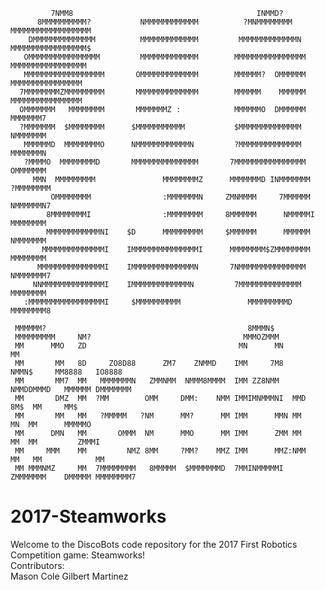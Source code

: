 
                                                                                                    
             7NMM8                                         INMMD?                                   
          8MMMMMMMMMM?           NMMMMMMMMMMMM          ?MNMMMMMMMM         MMMMMMMMMMMMMMMMMM      
        DMMMMMMMMMMMMMM          MMMMMMMMMMMMM         MMMMMMMMMMMMMN       MMMMMMMMMMMMMMMMM$      
       OMMMMMMMMMMMMMMMM         MMMMMMMMMMMMM        MMMMMMMMMMMMMMMM      MMMMMMMMMMMMMMMMM       
       MMMMMMMMMMMMMMMMMM       OMMMMMMMMMMMMM        MMMMMM?  OMMMMMM      MMMMMMMMMMMMMMMM        
      7MMMMMMMMZMMMMMMMMM       MMMMMMMMMMMMMM        MMMMMM    MMMMMM      MMMMMMMMMMMMMMMM        
      OMMMMMMM   MMMMMMMM       MMMMMMMZ :            MMMMMMO  DMMMMMM              MMMMMMM7        
      ?MMMMMMM  $MMMMMMMM      $MMMMMMMMMMM           $MMMMMMMMMMMMMM              NMMMMMMM         
       MMMMMMD  MMMMMMMMO      NMMMMMMMMMMMMN         ?MMMMMMMMMMMMMM              MMMMMMMN         
       ?MMMMO  MMMMMMMMD       MMMMMMMMMMMMMMM       7MMMMMMMMMMMMMMMM            OMMMMMMM          
         MMN  MMMMMMMMM               MMMMMMMMZ      MMMMMMMD INMMMMMMM          ?MMMMMMMM          
             OMMMMMMMM                :MMMMMMMN     ZMNMMMM     7MMMMMM          NMMMMMMN7          
            8MMMMMMMMI                :MMMMMMMM     8MMMMMM      NMMMMMI         MMMMMMMM           
            MMMMMMMMMMMMNI    $D      MMMMMMMMM     $MMMMMM      MMMMMM         NMMMMMMM            
           MMMMMMMMMMMMMMI    IMMMMMMMMMMMMMMMI      MMMMMMMM$ZMMMMMMMM         MMMMMMMM            
          MMMMMMMMMMMMMMMI    IMMMMMMMMMMMMMMN       7NMMMMMMMMMMMMMMM         NMMMMMMM7            
         NNMMMMMMMMMMMMMMI    IMMMMMMMMMMMMMN         7MMMMMMMMMMMMMM          MMMMMMMM             
       :MMMMMMMMMMMMMMMMMI     $MMMMMMMMMM               MMMMMMMMMD           MMMMMMMM8             
                                                                                                    
     MMMMMM?                                             8MMMN$                                     
     MMMMMMMMM     NM?                                  MMMOZMMM                                    
     MM      MMO   ZD                                  MN      MN               MM                  
     MM       MM   8D     ZO8D88      ZM7    ZNMMD    IMM     7M8     NMMN$     MM8888   IO8888     
     MM       MM7  MM   MMMMMMMN   ZMMNMM  NMMM8MMMM  IMM ZZ8NMM    NMMDDMMMD   MMMMMM DMMMMMMM     
     MM       DMZ  MM  ?MM        OMM     DMM:    NMM IMMIMNMMMNI  MMD     8M$  MM     MM$          
     MM       MM   MM   ?MMMMM   ?NM      MM?      MM IMM      MMN MM       MN  MM      MMMMMO      
     MM      DMN   MM       OMMM  NM      MMO      MM IMM      ZMM MM       MM  MM         ZMMMI    
     MM     MMM    MM         NMZ 8MM     ?MM?    MMZ IMM      MMZ:NMM     MM   MM            MM    
     MM MMMNMZ     MM  7MMMMMMMM   8MMMMM  $MMMMMMMD  7MMINMMMMMI   ZMMMMMMM    DMMMMM MMMMMMMM7    
                                                                                                    
                                                                                                    
                                                                                                    
                                                                                                  
# 2017-Steamworks 
Welcome to the DiscoBots code repository for the 2017 First Robotics Competition game: Steamworks!  
Contributors:  
Mason Cole
Gilbert Martinez  